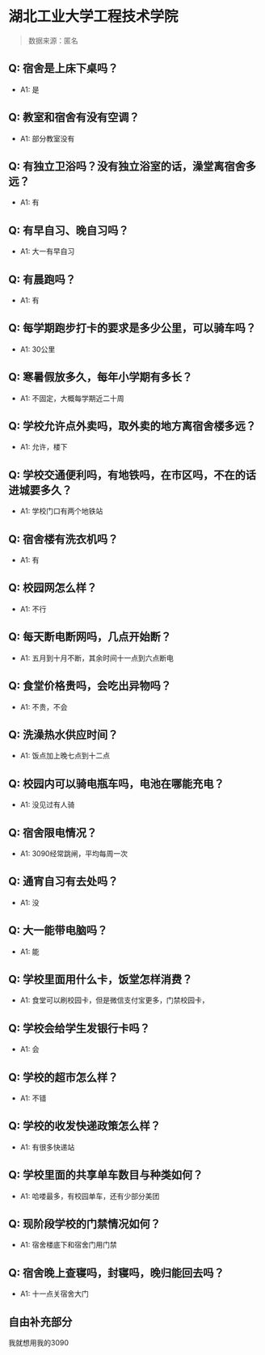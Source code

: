 # 湖北工业大学工程技术学院

> 数据来源：匿名

## Q: 宿舍是上床下桌吗？

- A1: 是

## Q: 教室和宿舍有没有空调？

- A1: 部分教室没有

## Q: 有独立卫浴吗？没有独立浴室的话，澡堂离宿舍多远？

- A1: 有

## Q: 有早自习、晚自习吗？

- A1: 大一有早自习

## Q: 有晨跑吗？

- A1: 有

## Q: 每学期跑步打卡的要求是多少公里，可以骑车吗？

- A1: 30公里

## Q: 寒暑假放多久，每年小学期有多长？

- A1: 不固定，大概每学期近二十周

## Q: 学校允许点外卖吗，取外卖的地方离宿舍楼多远？

- A1: 允许，楼下

## Q: 学校交通便利吗，有地铁吗，在市区吗，不在的话进城要多久？

- A1: 学校门口有两个地铁站

## Q: 宿舍楼有洗衣机吗？

- A1: 有

## Q: 校园网怎么样？

- A1: 不行

## Q: 每天断电断网吗，几点开始断？

- A1: 五月到十月不断，其余时间十一点到六点断电

## Q: 食堂价格贵吗，会吃出异物吗？

- A1: 不贵，不会

## Q: 洗澡热水供应时间？

- A1: 饭点加上晚七点到十二点

## Q: 校园内可以骑电瓶车吗，电池在哪能充电？

- A1: 没见过有人骑

## Q: 宿舍限电情况？

- A1: 3090经常跳闸，平均每周一次

## Q: 通宵自习有去处吗？

- A1: 没

## Q: 大一能带电脑吗？

- A1: 能

## Q: 学校里面用什么卡，饭堂怎样消费？

- A1: 食堂可以刷校园卡，但是微信支付宝更多，门禁校园卡，

## Q: 学校会给学生发银行卡吗？

- A1: 会

## Q: 学校的超市怎么样？

- A1: 不错

## Q: 学校的收发快递政策怎么样？

- A1: 有很多快递站

## Q: 学校里面的共享单车数目与种类如何？

- A1: 哈喽最多，有校园单车，还有少部分美团

## Q: 现阶段学校的门禁情况如何？

- A1: 宿舍楼底下和宿舍门用门禁

## Q: 宿舍晚上查寝吗，封寝吗，晚归能回去吗？

- A1: 十一点关宿舍大门

## 自由补充部分

我就想用我的3090
